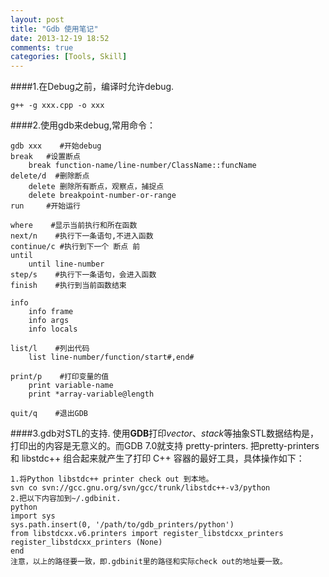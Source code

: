 ```yaml
---
layout: post
title: "Gdb 使用笔记"
date: 2013-12-19 18:52
comments: true
categories: [Tools, Skill]
---
```

####1.在Debug之前，编译时允许debug.
    
    g++ -g xxx.cpp -o xxx

####2.使用gdb来debug,常用命令：

    gdb xxx    #开始debug
    break   #设置断点
        break function-name/line-number/ClassName::funcName
    delete/d  #删除断点
        delete 删除所有断点，观察点，捕捉点
        delete breakpoint-number-or-range
    run     #开始运行

    where    #显示当前执行和所在函数
    next/n    #执行下一条语句,不进入函数
    continue/c #执行到下一个 断点 前
    until
        until line-number
    step/s    #执行下一条语句，会进入函数
    finish    #执行到当前函数结束

    info
        info frame
        info args
        info locals

    list/l    #列出代码
        list line-number/function/start#,end#
    
    print/p    #打印变量的值
        print variable-name
        print *array-variable@length
        
    quit/q    #退出GDB
    
####3.gdb对STL的支持.
使用**GDB**打印*vector*、*stack*等抽象STL数据结构是，打印出的内容是无意义的。而GDB 7.0就支持 pretty-printers. 把pretty-printers 和 libstdc++ 组合起来就产生了打印 C++ 容器的最好工具，具体操作如下：    

    1.将Python libstdc++ printer check out 到本地。
    svn co svn://gcc.gnu.org/svn/gcc/trunk/libstdc++-v3/python
    2.把以下内容加到~/.gdbinit.
    python
    import sys
    sys.path.insert(0, '/path/to/gdb_printers/python')
    from libstdcxx.v6.printers import register_libstdcxx_printers
    register_libstdcxx_printers (None)
    end    
    注意，以上的路径要一致，即.gdbinit里的路径和实际check out的地址要一致。
